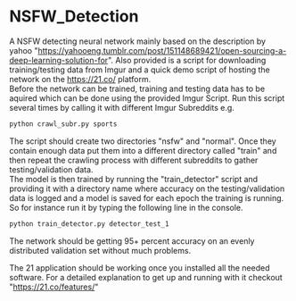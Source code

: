# NSFW_Detection
A NSFW detecting neural network mainly based on the description by yahoo "https://yahooeng.tumblr.com/post/151148689421/open-sourcing-a-deep-learning-solution-for". Also provided is a script for downloading training/testing data from Imgur and a quick demo script of hosting the network on the https://21.co/ platform.  
Before the network can be trained, training and testing data has to be aquired which can be done using the provided Imgur Script. Run this script several times by calling it with different Imgur Subreddits e.g.  
```bash
python crawl_subr.py sports  
```
The script should create two directories "nsfw" and "normal". Once they contain enough data put them into a different directory called "train" and then repeat the crawling process with different subreddits to gather testing/validation data.  
The model is then trained by running the "train_detector" script and providing it with a directory name where accuracy on the testing/validation data is logged and a model is saved for each epoch the training is running.  
So for instance run it by typing the following line in the console.
```bash
python train_detector.py detector_test_1  
```  
The network should be getting 95+ percent accuracy on an evenly distributed validation set without much problems.  

The 21 application should be working once you installed all the needed software. For a detailed explanation to get up and running with it checkout "https://21.co/features/"
